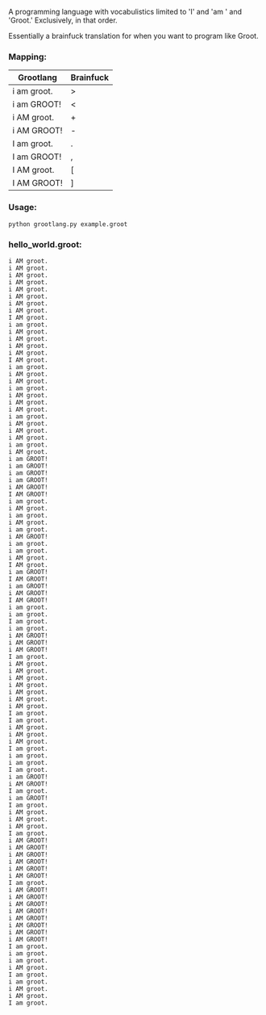 A programming language with vocabulistics limited to 'I' and 'am ' and 'Groot.' Exclusively, in that order.

Essentially a brainfuck translation for when you want to program like Groot.

### Mapping:
| Grootlang | Brainfuck |
| --- | --- |
| i am groot. | > |
| i am GROOT! | < |
| i AM groot. | + |
| i AM GROOT! | - |
| I am groot. | . |
| I am GROOT! | , |
| I AM groot. | [ |
| I AM GROOT! | ] |

### Usage:
`python grootlang.py example.groot`

### hello_world.groot:
```
i AM groot.
i AM groot.
i AM groot.
i AM groot.
i AM groot.
i AM groot.
i AM groot.
i AM groot.
I AM groot.
i am groot.
i AM groot.
i AM groot.
i AM groot.
i AM groot.
I AM groot.
i am groot.
i AM groot.
i AM groot.
i am groot.
i AM groot.
i AM groot.
i AM groot.
i am groot.
i AM groot.
i AM groot.
i AM groot.
i am groot.
i AM groot.
i am GROOT!
i am GROOT!
i am GROOT!
i am GROOT!
i AM GROOT!
I AM GROOT!
i am groot.
i AM groot.
i am groot.
i AM groot.
i am groot.
i AM GROOT!
i am groot.
i am groot.
i AM groot.
I AM groot.
i am GROOT!
I AM GROOT!
i am GROOT!
i AM GROOT!
I AM GROOT!
i am groot.
i am groot.
I am groot.
i am groot.
i AM GROOT!
i AM GROOT!
i AM GROOT!
I am groot.
i AM groot.
i AM groot.
i AM groot.
i AM groot.
i AM groot.
i AM groot.
i AM groot.
I am groot.
I am groot.
i AM groot.
i AM groot.
i AM groot.
I am groot.
i am groot.
i am groot.
I am groot.
i am GROOT!
i AM GROOT!
I am groot.
i am GROOT!
I am groot.
i AM groot.
i AM groot.
i AM groot.
I am groot.
i AM GROOT!
i AM GROOT!
i AM GROOT!
i AM GROOT!
i AM GROOT!
i AM GROOT!
I am groot.
i AM GROOT!
i AM GROOT!
i AM GROOT!
i AM GROOT!
i AM GROOT!
i AM GROOT!
i AM GROOT!
i AM GROOT!
I am groot.
i am groot.
i am groot.
i AM groot.
I am groot.
i am groot.
i AM groot.
i AM groot.
I am groot.
```
